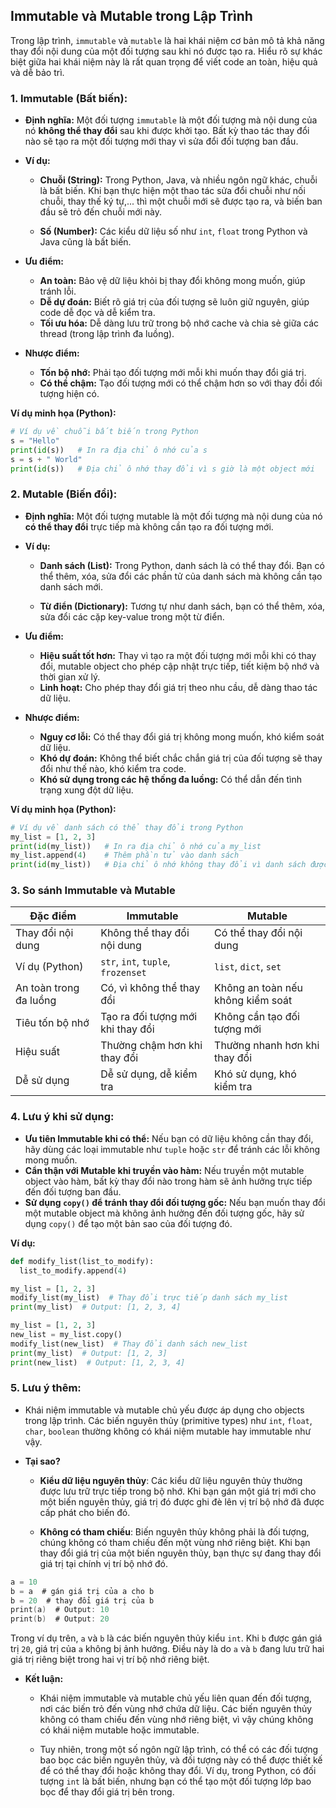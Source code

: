 ## Immutable và Mutable trong Lập Trình

Trong lập trình, `immutable` và `mutable` là hai khái niệm cơ bản mô tả khả năng thay đổi nội dung của một đối tượng sau khi nó được tạo ra. Hiểu rõ sự khác biệt giữa hai khái niệm này là rất quan trọng để viết code an toàn, hiệu quả và dễ bảo trì.

### 1. Immutable (Bất biến):

- **Định nghĩa:** Một đối tượng `immutable` là một đối tượng mà nội dung của nó **không thể thay đổi** sau khi được khởi tạo. Bất kỳ thao tác thay đổi nào sẽ tạo ra một đối tượng mới thay vì sửa đổi đối tượng ban đầu.

- **Ví dụ:**

  - **Chuỗi (String):** Trong Python, Java, và nhiều ngôn ngữ khác, chuỗi là bất biến. Khi bạn thực hiện một thao tác sửa đổi chuỗi như nối chuỗi, thay thế ký tự,... thì một chuỗi mới sẽ được tạo ra, và biến ban đầu sẽ trỏ đến chuỗi mới này.

  - **Số (Number):** Các kiểu dữ liệu số như `int`, `float` trong Python và Java cũng là bất biến.

- **Ưu điểm:**

  - **An toàn:** Bảo vệ dữ liệu khỏi bị thay đổi không mong muốn, giúp tránh lỗi.
  - **Dễ dự đoán:** Biết rõ giá trị của đối tượng sẽ luôn giữ nguyên, giúp code dễ đọc và dễ kiểm tra.
  - **Tối ưu hóa:** Dễ dàng lưu trữ trong bộ nhớ cache và chia sẻ giữa các thread (trong lập trình đa luồng).

- **Nhược điểm:**

  - **Tốn bộ nhớ:** Phải tạo đối tượng mới mỗi khi muốn thay đổi giá trị.
  - **Có thể chậm:** Tạo đối tượng mới có thể chậm hơn so với thay đổi đối tượng hiện có.

**Ví dụ minh họa (Python):**

```python
# Ví dụ về chuỗi bất biến trong Python
s = "Hello"
print(id(s))   # In ra địa chỉ ô nhớ của s
s = s + " World"
print(id(s))   # Địa chỉ ô nhớ thay đổi vì s giờ là một object mới
```

### 2. Mutable (Biến đổi):

- **Định nghĩa:** Một đối tượng mutable là một đối tượng mà nội dung của nó **có thể thay đổi** trực tiếp mà không cần tạo ra đối tượng mới.

- **Ví dụ:**

  - **Danh sách (List):** Trong Python, danh sách là có thể thay đổi. Bạn có thể thêm, xóa, sửa đổi các phần tử của danh sách mà không cần tạo danh sách mới.

  - **Từ điển (Dictionary):** Tương tự như danh sách, bạn có thể thêm, xóa, sửa đổi các cặp key-value trong một từ điển.

- **Ưu điểm:**

  - **Hiệu suất tốt hơn:** Thay vì tạo ra một đối tượng mới mỗi khi có thay đổi, mutable object cho phép cập nhật trực tiếp, tiết kiệm bộ nhớ và thời gian xử lý.
  - **Linh hoạt:** Cho phép thay đổi giá trị theo nhu cầu, dễ dàng thao tác dữ liệu.

- **Nhược điểm:**

  - **Nguy cơ lỗi:** Có thể thay đổi giá trị không mong muốn, khó kiểm soát dữ liệu.
  - **Khó dự đoán:** Không thể biết chắc chắn giá trị của đối tượng sẽ thay đổi như thế nào, khó kiểm tra code.
  - **Khó sử dụng trong các hệ thống đa luồng:** Có thể dẫn đến tình trạng xung đột dữ liệu.

**Ví dụ minh họa (Python):**

```python
# Ví dụ về danh sách có thể thay đổi trong Python
my_list = [1, 2, 3]
print(id(my_list))   # In ra địa chỉ ô nhớ của my_list
my_list.append(4)    # Thêm phần tử vào danh sách
print(id(my_list))   # Địa chỉ ô nhớ không thay đổi vì danh sách được thay đổi trực tiếp
```

### 3. So sánh Immutable và Mutable

| Đặc điểm               | Immutable                          | Mutable                           |
| ---------------------- | ---------------------------------- | --------------------------------- |
| Thay đổi nội dung      | Không thể thay đổi nội dung        | Có thể thay đổi nội dung          |
| Ví dụ (Python)         | `str`, `int`, `tuple`, `frozenset` | `list`, `dict`, `set`             |
| An toàn trong đa luồng | Có, vì không thể thay đổi          | Không an toàn nếu không kiểm soát |
| Tiêu tốn bộ nhớ        | Tạo ra đối tượng mới khi thay đổi  | Không cần tạo đối tượng mới       |
| Hiệu suất              | Thường chậm hơn khi thay đổi       | Thường nhanh hơn khi thay đổi     |
| Dễ sử dụng             | Dễ sử dụng, dễ kiểm tra            | Khó sử dụng, khó kiểm tra         |

### 4. Lưu ý khi sử dụng:

- **Ưu tiên Immutable khi có thể:** Nếu bạn có dữ liệu không cần thay đổi, hãy dùng các loại immutable như `tuple` hoặc `str` để tránh các lỗi không mong muốn.
- **Cẩn thận với Mutable khi truyền vào hàm:** Nếu truyền một mutable object vào hàm, bất kỳ thay đổi nào trong hàm sẽ ảnh hưởng trực tiếp đến đối tượng ban đầu.
- **Sử dụng `copy()` để tránh thay đổi đối tượng gốc:** Nếu bạn muốn thay đổi một mutable object mà không ảnh hưởng đến đối tượng gốc, hãy sử dụng `copy()` để tạo một bản sao của đối tượng đó.

**Ví dụ:**

```python
def modify_list(list_to_modify):
  list_to_modify.append(4)

my_list = [1, 2, 3]
modify_list(my_list)  # Thay đổi trực tiếp danh sách my_list
print(my_list)  # Output: [1, 2, 3, 4]

my_list = [1, 2, 3]
new_list = my_list.copy()
modify_list(new_list)  # Thay đổi danh sách new_list
print(my_list)  # Output: [1, 2, 3]
print(new_list)  # Output: [1, 2, 3, 4]
```

### 5. Lưu ý thêm:

- Khái niệm immutable và mutable chủ yếu được áp dụng cho objects trong lập trình. Các biến nguyên thủy (primitive types) như `int`, `float`, `char`, `boolean` thường không có khái niệm mutable hay immutable như vậy.

- **Tại sao?**

  - **Kiểu dữ liệu nguyên thủy**: Các kiểu dữ liệu nguyên thủy thường được lưu trữ trực tiếp trong bộ nhớ. Khi bạn gán một giá trị mới cho một biến nguyên thủy, giá trị đó được ghi đè lên vị trí bộ nhớ đã được cấp phát cho biến đó.

  - **Không có tham chiếu**: Biến nguyên thủy không phải là đối tượng, chúng không có tham chiếu đến một vùng nhớ riêng biệt. Khi bạn thay đổi giá trị của một biến nguyên thủy, bạn thực sự đang thay đổi giá trị tại chính vị trí bộ nhớ đó.

```c
a = 10
b = a  # gán giá trị của a cho b
b = 20  # thay đổi giá trị của b
print(a)  # Output: 10
print(b)  # Output: 20
```

Trong ví dụ trên, `a` và `b` là các biến nguyên thủy kiểu `int`. Khi `b` được gán giá trị `20`, giá trị của `a` không bị ảnh hưởng. Điều này là do `a` và `b` đang lưu trữ hai giá trị riêng biệt trong hai vị trí bộ nhớ riêng biệt.

- **Kết luận:**

  - Khái niệm immutable và mutable chủ yếu liên quan đến đối tượng, nơi các biến trỏ đến vùng nhớ chứa dữ liệu. Các biến nguyên thủy không có tham chiếu đến vùng nhớ riêng biệt, vì vậy chúng không có khái niệm mutable hoặc immutable.

  - Tuy nhiên, trong một số ngôn ngữ lập trình, có thể có các đối tượng bao bọc các biến nguyên thủy, và đối tượng này có thể được thiết kế để có thể thay đổi hoặc không thay đổi. Ví dụ, trong Python, có đối tượng `int` là bất biến, nhưng bạn có thể tạo một đối tượng lớp bao bọc để thay đổi giá trị bên trong.
